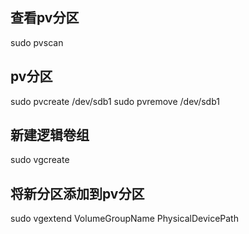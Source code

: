 ## 查看pv分区
sudo pvscan

## pv分区
sudo pvcreate /dev/sdb1
sudo pvremove /dev/sdb1

## 新建逻辑卷组
sudo vgcreate

## 将新分区添加到pv分区
sudo vgextend  VolumeGroupName  PhysicalDevicePath




